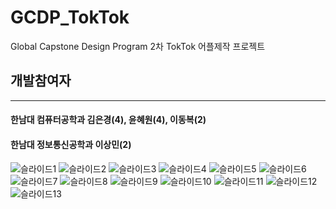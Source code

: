 # GCDP_TokTok
Global Capstone Design Program 2차 TokTok 어플제작 프로젝트


## 개발참여자
- - -
#### 한남대 컴퓨터공학과 김은경(4), 윤혜원(4), 이동복(2) <br/>
#### 한남대 정보통신공학과  이상민(2)
![슬라이드1](https://user-images.githubusercontent.com/42925746/147513407-c657c3d2-27ee-4da3-89a0-cd78e25669d7.JPG)
![슬라이드2](https://user-images.githubusercontent.com/42925746/147513434-bdecf7f9-db44-4f75-98e2-41f0b3d20de0.JPG)
![슬라이드3](https://user-images.githubusercontent.com/42925746/147513438-47bc8fbd-6afe-436c-a1e2-6d7c096137c9.JPG)
![슬라이드4](https://user-images.githubusercontent.com/42925746/147513439-ab0ee201-8e5f-4ca9-ab49-718a17110e27.JPG)
![슬라이드5](https://user-images.githubusercontent.com/42925746/147513440-92ad3065-94ad-429d-b23f-02abd636eadb.JPG)
![슬라이드6](https://user-images.githubusercontent.com/42925746/147513441-2a0d0747-de5d-498a-9f23-388830f5f0a0.JPG)
![슬라이드7](https://user-images.githubusercontent.com/42925746/147513442-71deeaf6-9864-4b09-a02e-170cd523bd8e.JPG)
![슬라이드8](https://user-images.githubusercontent.com/42925746/147513444-67eb4b17-cd7d-402f-9abe-d00b50d40138.JPG)
![슬라이드9](https://user-images.githubusercontent.com/42925746/147513445-7bdfa52d-f1c0-49ad-a0e8-b77243e2e389.JPG)
![슬라이드10](https://user-images.githubusercontent.com/42925746/147513446-355af672-c7b7-43cf-81fe-2c437351db43.JPG)
![슬라이드11](https://user-images.githubusercontent.com/42925746/147513447-ba11e379-70dd-4cc0-96f1-b228c5a85901.JPG)
![슬라이드12](https://user-images.githubusercontent.com/42925746/147513448-e0650a3b-9bae-40c5-850d-9171f2f386f8.JPG)
![슬라이드13](https://user-images.githubusercontent.com/42925746/147513449-2dd682af-e7c0-4f6a-a00c-f46fe75fc58f.JPG)
